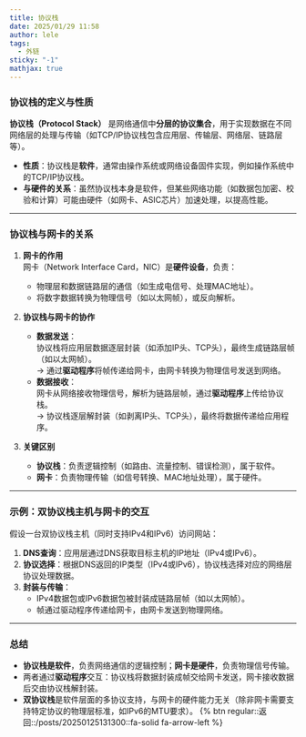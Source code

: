 ```yaml
---
title: 协议栈
date: 2025/01/29 11:58
author: lele
tags:
  - 外链
sticky: "-1"
mathjax: true
---
```

### **协议栈的定义与性质**  
**协议栈（Protocol Stack）** 是网络通信中**分层的协议集合**，用于实现数据在不同网络层的处理与传输（如TCP/IP协议栈包含应用层、传输层、网络层、链路层等）。  
- **性质**：协议栈是**软件**，通常由操作系统或网络设备固件实现，例如操作系统中的TCP/IP协议栈。  
- **与硬件的关系**：虽然协议栈本身是软件，但某些网络功能（如数据包加密、校验和计算）可能由硬件（如网卡、ASIC芯片）加速处理，以提高性能。

---

### **协议栈与网卡的关系**  
1. **网卡的作用**  
   网卡（Network Interface Card，NIC）是**硬件设备**，负责：  
   - 物理层和数据链路层的通信（如生成电信号、处理MAC地址）。  
   - 将数字数据转换为物理信号（如以太网帧），或反向解析。  

2. **协议栈与网卡的协作**  
   - **数据发送**：  
     协议栈将应用层数据逐层封装（如添加IP头、TCP头），最终生成链路层帧（如以太网帧）。  
     → 通过**驱动程序**将帧传递给网卡，由网卡转换为物理信号发送到网络。  
   - **数据接收**：  
     网卡从网络接收物理信号，解析为链路层帧，通过**驱动程序**上传给协议栈。  
     → 协议栈逐层解封装（如剥离IP头、TCP头），最终将数据传递给应用程序。  

3. **关键区别**  
   - **协议栈**：负责逻辑控制（如路由、流量控制、错误检测），属于软件。  
   - **网卡**：负责物理传输（如信号转换、MAC地址处理），属于硬件。  

---

### **示例：双协议栈主机与网卡的交互**  
假设一台双协议栈主机（同时支持IPv4和IPv6）访问网站：  
1. **DNS查询**：应用层通过DNS获取目标主机的IP地址（IPv4或IPv6）。  
2. **协议选择**：根据DNS返回的IP类型（IPv4或IPv6），协议栈选择对应的网络层协议处理数据。  
3. **封装与传输**：  
   - IPv4数据包或IPv6数据包被封装成链路层帧（如以太网帧）。  
   - 帧通过驱动程序传递给网卡，由网卡发送到物理网络。  

---

### **总结**  
- **协议栈是软件**，负责网络通信的逻辑控制；**网卡是硬件**，负责物理信号传输。  
- 两者通过**驱动程序**交互：协议栈将数据封装成帧交给网卡发送，网卡接收数据后交由协议栈解封装。  
- **双协议栈**是软件层面的多协议支持，与网卡的硬件能力无关（除非网卡需要支持特定协议的物理层标准，如IPv6的MTU要求）。
{% btn regular::返回::/posts/20250125131300::fa-solid fa-arrow-left %}
